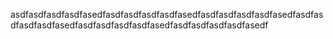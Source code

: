 asdfasdfasdfasdfasedfasdfasdfasdfasdfasedfasdfasdfasdfasdfasedfasdfasdfasdfasdfasedfasdfasdfasdfasdfasedfasdfasdfasdfasdfasedf